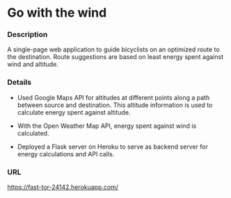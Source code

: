 # Go with the wind

### Description
A single-page web application to guide bicyclists on an optimized route to the destination. Route suggestions are based on least energy spent against wind and altitude.

### Details
* Used Google Maps API for altitudes at different points along a path between source and destination. This altitude information is used to calculate energy spent against altitude.

* With the Open Weather Map API, energy spent against wind is calculated.

* Deployed a Flask server on Heroku to serve as backend server for energy calculations and API calls.

### URL
https://fast-tor-24142.herokuapp.com/
